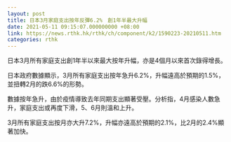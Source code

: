 ```yaml
---
layout: post
title: 日本3月家庭支出按年反彈6.2%　創1年半最大升幅
date: 2021-05-11 09:15:07.000000000 +08:00
link: https://news.rthk.hk/rthk/ch/component/k2/1590223-20210511.htm
categories: rthk
---
```


日本3月所有家庭支出創1年半以來最大按年升幅，亦是4個月以來首次錄得增長。

日本政府數據顯示，3月所有家庭支出按年急升6.2%，升幅遠高於預期的1.5%，並扭轉2月的跌6.6%的形勢。

數據按年急升，由於疫情導致去年同期支出顯著受壓。分析指，4月感染人數急升，家庭支出或再度下滑，5、6月則溫和上升。

3月所有家庭支出按月亦大升7.2%，升幅亦遠高於預期的2.1%，比2月的2.4%顯著加快。
